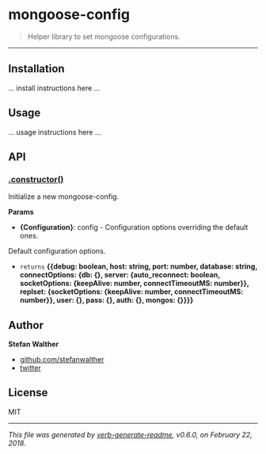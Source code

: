 # mongoose-config

> Helper library to set mongoose configurations.

---

## Installation

... install instructions here ...

## Usage

... usage instructions here ...

## API

### [.constructor()](src/index.js#L15)

Initialize a new mongoose-config.

**Params**

* **{Configuration}**: config - Configuration options overriding the default ones.    

Default configuration options.

* `returns` **{{debug: boolean, host: string, port: number, database: string, connectOptions: {db: {}, server: {auto_reconnect: boolean, socketOptions: {keepAlive: number, connectTimeoutMS: number}}, replset: {socketOptions: {keepAlive: number, connectTimeoutMS: number}}, user: {}, pass: {}, auth: {}, mongos: {}}}}**  

## Author
**Stefan Walther**

* [github.com/stefanwalther](http://github.com/stefanwalther) 
* [twitter](http://twitter.com/waltherstefan)  

## License
MIT

***

_This file was generated by [verb-generate-readme](https://github.com/verbose/verb-generate-readme), v0.6.0, on February 22, 2018._


